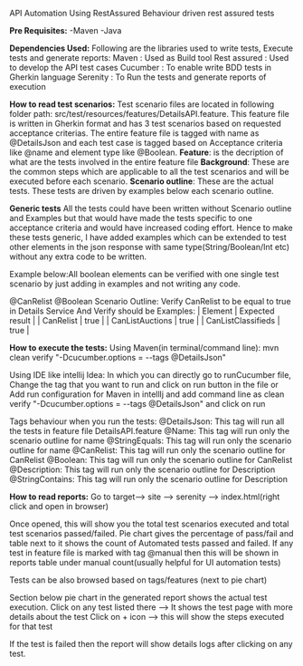 API Automation Using RestAssured
Behaviour driven rest assured tests

**Pre Requisites:**
-Maven
-Java

**Dependencies Used:**
Following are the libraries used to write tests, Execute tests and generate reports:
Maven : Used as Build tool
Rest assured : Used to develop the API test cases
Cucumber : To enable write BDD tests in Gherkin language
Serenity : To Run the tests and generate reports of execution

**How to read test scenarios:**
Test scenario files are located in following folder path: src/test/resources/features/DetailsAPI.feature.
This feature file is written in Gherkin format and has 3 test scenarios based on requested acceptance criterias. 
The entire feature file is tagged with name as @DetailsJson and each test case is tagged based on Acceptance criteria like @name and element type like @Boolean.
**Feature**: is the decription of what are the tests involved in the entire feature file
**Background**: These are the common steps which are applicable to all the test scenarios and will be executed before each scenario.
**Scenario outline**: These are the actual tests. These tests are driven by examples below each scenario outline.

**Generic tests**
All the tests could have been written without Scenario outline and Examples but that would have made the tests specific to one acceptance criteria and would have increased coding effort.
Hence to make these tests generic, I have added examples which can be extended to test other elements in the json response with same type(String/Boolean/Int etc) without any extra code to be written.

Example below:All boolean elements can be verified with one single test scenario by just adding in examples and not writing any code.

  @CanRelist @Boolean
  Scenario Outline: Verify CanRelist to be equal to true in Details Service
    And Verify <Element> should be <Expected result>
    Examples:
      | Element             | Expected result |
      | CanRelist           | true            |
      | CanListAuctions     | true            |
      | CanListClassifieds  | true            |
      
**How to execute the tests:**
Using Maven(in terminal/command line):
mvn clean verify "-Dcucumber.options = --tags @DetailsJson"

Using IDE like intellij Idea:
In which you can directly go to runCucumber file, Change the tag that you want to run and click on run button in the file
or
Add run configuration for Maven in intellIj and add command line as clean verify "-Dcucumber.options = --tags @DetailsJson" and click on run
 
Tags behaviour when you run the tests: 
@DetailsJson: This tag will run all the tests in feature file DetailsAPI.feature
@Name: This tag will run only the scenario outline for name
@StringEquals: This tag will run only the scenario outline for name
@CanRelist: This tag will run only the scenario outline for CanRelist
@Boolean: This tag will run only the scenario outline for CanRelist
@Description: This tag will run only the scenario outline for Description
@StringContains: This tag will run only the scenario outline for Description

**How to read reports:**
Go to target--> site --> serenity --> index.html(right click and open in browser)

Once opened, this will show you the total test scenarios executed and total test scenarios passed/failed.
Pie chart gives the percentage of pass/fail and table next to it shows the count of Automated tests passed and failed.
If any test in feature file is marked with tag @manual then this will be shown in reports table under manual count(usually helpful for UI automation tests)

Tests can be also browsed based on tags/features (next to pie chart)

Section below pie chart in the generated report shows the actual test execution.
Click on any test listed there  --> It shows the test page with more details about the test
Click on + icon --> this will show the steps executed for that test

If the test is failed then the report will show details logs after clicking on any test.


